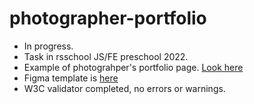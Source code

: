 # photographer-portfolio

- In progress.
- Task in rsschool JS/FE preschool 2022.
- Example of photograhper's portfolio page. [Look here](https://www.figma.com/file/dFlfApgbK2UBFLVmSte5KR/Portfolio-(Copy))
- Figma template is [here](https://www.figma.com/community/file/912411543875357758/Relvise---Figma-Consulting-Web-Page-Template)
- W3C validator completed, no errors or warnings.
